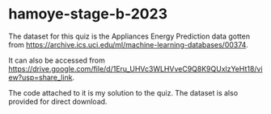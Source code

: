 # hamoye-stage-b-2023


The dataset for this quiz is the Appliances Energy Prediction data gotten from https://archive.ics.uci.edu/ml/machine-learning-databases/00374.

It can also be accessed from https://drive.google.com/file/d/1Eru_UHVc3WLHVveC9Q8K9QUxlzYeHt18/view?usp=share_link.

The code attached to it is my solution to the quiz. The dataset is also provided for direct download.

